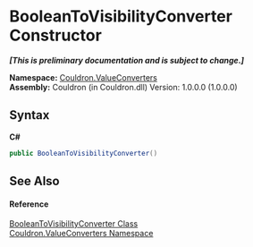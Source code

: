 # BooleanToVisibilityConverter Constructor 
 _**\[This is preliminary documentation and is subject to change.\]**_

**Namespace:**&nbsp;<a href="N_Couldron_ValueConverters">Couldron.ValueConverters</a><br />**Assembly:**&nbsp;Couldron (in Couldron.dll) Version: 1.0.0.0 (1.0.0.0)

## Syntax

**C#**<br />
``` C#
public BooleanToVisibilityConverter()
```


## See Also


#### Reference
<a href="T_Couldron_ValueConverters_BooleanToVisibilityConverter">BooleanToVisibilityConverter Class</a><br /><a href="N_Couldron_ValueConverters">Couldron.ValueConverters Namespace</a><br />